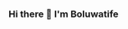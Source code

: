 ### Hi there 👋 I'm Boluwatife

<!--
**boltechz/boltechz** is a ✨ _special_ ✨ repository because its `README.md` (this file) appears on your GitHub profile.

Here are some ideas to get you started:

- 🔭 I’m currently working on ...
- 🌱 I’m currently learning ...
- 👯 I’m looking to collaborate on ...
- 🤔 I’m looking for help with ...
- 💬 Ask me about ...
- 📫 How to reach me: akinolaboluwatife52@gmail.com
- 😄 Pronouns: ...
- ⚡ Fun fact: ...
-->
